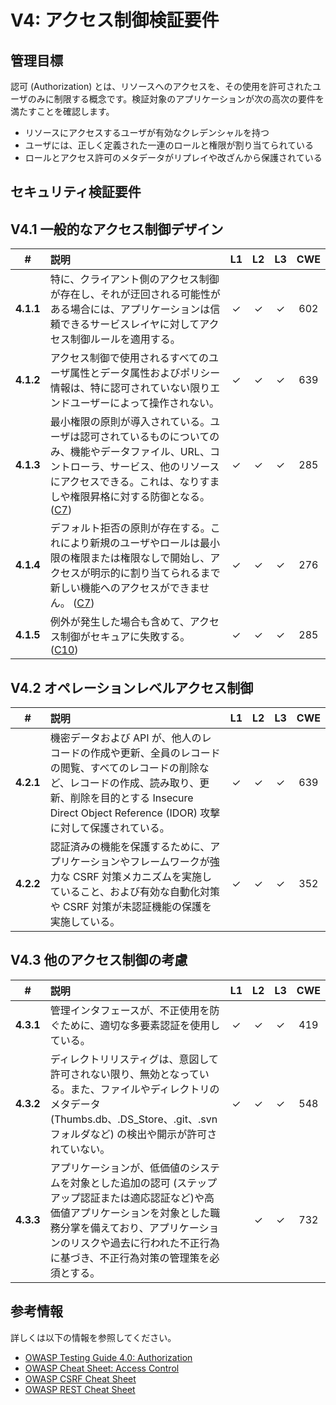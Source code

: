 # V4: アクセス制御検証要件

## 管理目標

認可 (Authorization) とは、リソースへのアクセスを、その使用を許可されたユーザのみに制限する概念です。検証対象のアプリケーションが次の高次の要件を満たすことを確認します。

* リソースにアクセスするユーザが有効なクレデンシャルを持つ
* ユーザには、正しく定義された一連のロールと権限が割り当てられている
* ロールとアクセス許可のメタデータがリプレイや改ざんから保護されている

## セキュリティ検証要件

## V4.1 一般的なアクセス制御デザイン

| # | 説明 | L1 | L2 | L3 | CWE |
| :---: | :--- | :---: | :---:| :---: | :---: |
| **4.1.1** | 特に、クライアント側のアクセス制御が存在し、それが迂回される可能性がある場合には、アプリケーションは信頼できるサービスレイヤに対してアクセス制御ルールを適用する。 | ✓ | ✓ | ✓ | 602 |
| **4.1.2** | アクセス制御で使用されるすべてのユーザ属性とデータ属性およびポリシー情報は、特に認可されていない限りエンドユーザーによって操作されない。 | ✓ | ✓ | ✓ | 639 |
| **4.1.3** | 最小権限の原則が導入されている。ユーザは認可されているものについてのみ、機能やデータファイル、URL、コントローラ、サービス、他のリソースにアクセスできる。これは、なりすましや権限昇格に対する防御となる。 ([C7](https://owasp.org/www-project-proactive-controls/#div-numbering)) | ✓ | ✓ | ✓ |  285 |
| **4.1.4** | デフォルト拒否の原則が存在する。これにより新規のユーザやロールは最小限の権限または権限なしで開始し、アクセスが明示的に割り当てられるまで新しい機能へのアクセスができません。 ([C7](https://owasp.org/www-project-proactive-controls/#div-numbering)) | ✓ | ✓ | ✓ |  276 |
| **4.1.5** | 例外が発生した場合も含めて、アクセス制御がセキュアに失敗する。 ([C10](https://owasp.org/www-project-proactive-controls/#div-numbering)) | ✓ | ✓ | ✓ |  285 |

## V4.2 オペレーションレベルアクセス制御

| # | 説明 | L1 | L2 | L3 | CWE |
| :---: | :--- | :---: | :---:| :---: | :---: |
| **4.2.1** | 機密データおよび API が、他人のレコードの作成や更新、全員のレコードの閲覧、すべてのレコードの削除など、レコードの作成、読み取り、更新、削除を目的とする Insecure Direct Object Reference (IDOR) 攻撃に対して保護されている。 | ✓ | ✓ | ✓ | 639 |
| **4.2.2** | 認証済みの機能を保護するために、アプリケーションやフレームワークが強力な CSRF 対策メカニズムを実施していること、および有効な自動化対策や CSRF 対策が未認証機能の保護を実施している。 | ✓ | ✓ | ✓ | 352 |

## V4.3 他のアクセス制御の考慮

| # | 説明 | L1 | L2 | L3 | CWE |
| :---: | :--- | :---: | :---:| :---: | :---: |
| **4.3.1** | 管理インタフェースが、不正使用を防ぐために、適切な多要素認証を使用している。 | ✓ | ✓ | ✓ | 419 |
| **4.3.2** | ディレクトリリスティグは、意図して許可されない限り、無効となっている。また、ファイルやディレクトリのメタデータ (Thumbs.db、.DS_Store、.git、.svn フォルダなど) の検出や開示が許可されていない。 | ✓ | ✓ | ✓ | 548 |
| **4.3.3** | アプリケーションが、低価値のシステムを対象とした追加の認可 (ステップアップ認証または適応認証など)や高価値アプリケーションを対象とした職務分掌を備えており、アプリケーションのリスクや過去に行われた不正行為に基づき、不正行為対策の管理策を必須とする。 |  | ✓ | ✓ |  732 |

## 参考情報

詳しくは以下の情報を参照してください。

* [OWASP Testing Guide 4.0: Authorization](https://owasp.org/www-project-web-security-testing-guide/v41/4-Web_Application_Security_Testing/05-Authorization_Testing/README.html)
* [OWASP Cheat Sheet: Access Control](https://cheatsheetseries.owasp.org/cheatsheets/Access_Control_Cheat_Sheet.html)
* [OWASP CSRF Cheat Sheet](https://cheatsheetseries.owasp.org/cheatsheets/Cross-Site_Request_Forgery_Prevention_Cheat_Sheet.html)
* [OWASP REST Cheat Sheet](https://cheatsheetseries.owasp.org/cheatsheets/REST_Security_Cheat_Sheet.html)

